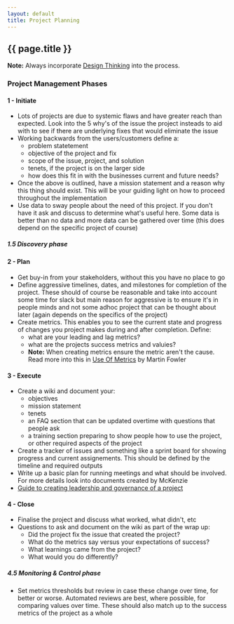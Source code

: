 ```yaml
---
layout: default
title: Project Planning
---
```


## {{ page.title }}

**Note:** Always incorporate [Design Thinking](https://education.nsw.gov.au/teaching-and-learning/curriculum/key-learning-areas/stem/early-stage-1-to-stage-3/project-based-learning-and-design-thinking/phases-of-design-thinking) into the process.

### Project Management Phases

#### 1 - Initiate

* Lots of projects are due to systemic flaws and have greater reach than expected. Look into the 5 why's of the issue the project insteads to aid with to see if there are underlying fixes that would eliminate the issue
* Working backwards from the users/customers define a:
  * problem statetement
  * objective of the project and fix
  * scope of the issue, project, and solution
  * tenets, if the project is on the larger side
  * how does this fit in with the businesses current and future needs?
* Once the above is outlined, have a mission statement and a reason why this thing should exist. This will be your guiding light on how to proceed throughout the implementation
* Use data to sway people about the need of this project. If you don't have it ask and discuss to determine what's useful here. Some data is better than no data and more data can be gathered over time (this does depend on the specific project of course)

##### 1.5 Discovery phase

#### 2 - Plan

* Get buy-in from your stakeholders, without this you have no place to go
* Define aggressive timelines, dates, and milestones for completion of the project. These should of course be reasonable and take into account some time for slack but main reason for aggressive is to ensure it's in people minds and not some adhoc project that can be thought about later (again depends on the specifics of the project)
* Create metrics. This enables you to see the current state and progress of changes you project makes during and after completion. Define:
  * what are your leading and lag metrics?
  * what are the projects success metrics and valuies?
  * **Note:** When creating metrics ensure the metric aren't the cause. Read more into this in [Use Of Metrics](https://www.martinfowler.com/articles/useOfMetrics.html) by Martin Fowler

#### 3 - Execute

* Create a wiki and document your:
  * objectives
  * mission statement
  * tenets
  * an FAQ section that can be updated overtime with questions that people ask
  * a training section preparing to show people how to use the project, or other required aspects of the project
* Create a tracker of issues and something like a sprint board for showing progress and current assignements. This should be defined by the timeline and required outputs
* Write up a basic plan for running meetings and what should be involved. For more details look into documents created by McKenzie
* [Guide to creating leadership and governance of a project](https://opensource.guide/leadership-and-governance/)

#### 4 - Close

* Finalise the project and discuss what worked, what didn't, etc
* Questions to ask and document on the wiki as part of the wrap up:
  * Did the project fix the issue that created the project?
  * What do the metrics say versus your expectations of success?
  * What learnings came from the project?
  * What would you do differently?

##### 4.5 Monitoring & Control phase

* Set metrics thresholds but review in case these change over time, for better or worse. Automated reviews are best, where possible, for comparing values over time. These should also match up to the success metrics of the project as a whole
